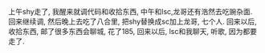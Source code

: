 上午shy走了, 我醒来就调代码和收拾东西, 中午和lsc,龙哥还有浩然去吃豌杂面. 回来继续调, 然后晚上去吃了八合里, 把shy替换成sc加上龙哥, 七个人. 回来以后, 收拾东西, 邮了很多东西会聊城, 花了185, 回来以后, lsc和我聊天, 听歌, 因为都要走了.